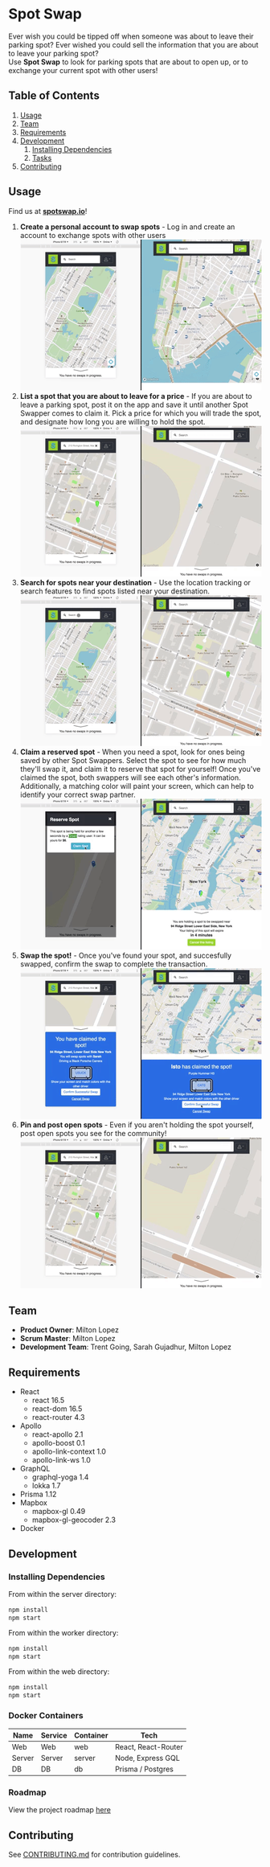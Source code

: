 # Spot Swap
Ever wish you could be tipped off when someone was about to leave their parking spot?  Ever wished you could sell the information that you are about to leave your parking spot?   
Use **Spot Swap** to look for parking spots that are about to open up, or to exchange your current spot with other users!

## Table of Contents

1. [Usage](#Usage)
1. [Team](#team)
1. [Requirements](#requirements)
1. [Development](#development)
    1. [Installing Dependencies](#installing-dependencies)
    1. [Tasks](#tasks)
1. [Contributing](#contributing)

## Usage
Find us at **[spotswap.io](http://www.spotswap.io)**!

1. **Create a personal account to swap spots** - Log in and create an account to exchange spots with other users  
![](demo/logIn.gif)
1. **List a spot that you are about to leave for a price** - If you are about to leave a parking spot, post it on the app and save it until another Spot Swapper comes to claim it.  Pick a price for which you will trade the spot, and designate how long you are willing to hold the spot.  
![](demo/addReserved.gif)
1. **Search for spots near your destination** - Use the location tracking or search features to find spots listed near your destination.  
![](demo/search.gif)
1. **Claim a reserved spot** - When you need a spot, look for ones being saved by other Spot Swappers.  Select the spot to see for how much they'll swap it, and claim it to reserve that spot for yourself!  Once you've claimed the spot, both swappers will see each other's information.  Additionally, a matching color will paint your screen, which can help to identify your correct swap partner.  
![](demo/claimSpot.gif)
1. **Swap the spot!** - Once you've found your spot, and succesfully swapped, confirm the swap to complete the transaction.  
![](demo/successfulClaim.gif)
1. **Pin and post open spots** - Even if you aren't holding the spot yourself, post open spots you see for the community!  
![](demo/addSpotted.gif)


## Team
  - __Product Owner__: Milton Lopez
  - __Scrum Master__: Milton Lopez
  - __Development Team__: Trent Going, Sarah Gujadhur, Milton Lopez

## Requirements

- React 
    - react 16.5
    - react-dom 16.5
    - react-router 4.3
- Apollo
    - react-apollo 2.1
    - apollo-boost 0.1
    - apollo-link-context 1.0
    - apollo-link-ws 1.0
- GraphQL 
    - graphql-yoga 1.4
    - lokka 1.7
- Prisma 1.12
- Mapbox
    - mapbox-gl 0.49
    - mapbox-gl-geocoder 2.3
- Docker

## Development

### Installing Dependencies

From within the server directory:

```
npm install
npm start
```

From within the worker directory:

```
npm install
npm start
```

From within the web directory:

```
npm install
npm start
```
### Docker Containers
| Name             | Service | Container | Tech                 |
|------------------|---------|-----------|----------------------|
| Web              | Web     | web       | React, React-Router  |
| Server           | Server  | server    | Node, Express GQL    |
| DB               | DB      | db        | Prisma / Postgres    |

### Roadmap

View the project roadmap [here](https://waffle.io/spot-swap/spot-app)


## Contributing

See [CONTRIBUTING.md](CONTRIBUTING.md) for contribution guidelines.